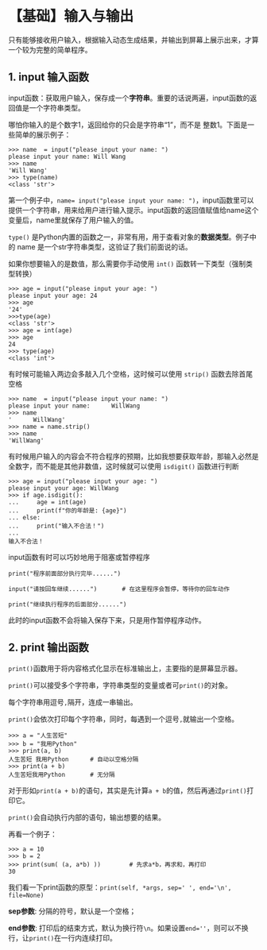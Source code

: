 # 【基础】输入与输出

只有能够接收用户输入，根据输入动态生成结果，并输出到屏幕上展示出来，才算一个较为完整的简单程序。



## 1.  input 输入函数

input函数：获取用户输入，保存成一个**字符串**。重要的话说两遍，input函数的返回值是一个字符串类型。

哪怕你输入的是个数字1，返回给你的只会是字符串“1”，而不是 整数1。下面是一些简单的展示例子：

```
>>> name  = input("please input your name: ")
please input your name: Will Wang
>>> name
'Will Wang'
>>> type(name)
<class 'str'>
```

第一个例子中，`name= input("please input your name: ")`，input函数里可以提供一个字符串，用来给用户进行输入提示。input函数的返回值赋值给name这个变量后，name里就保存了用户输入的值。



`type()` 是Python内置的函数之一，非常有用，用于查看对象的**数据类型**。例子中的 name 是一个str字符串类型，这验证了我们前面说的话。

如果你想要输入的是数值，那么需要你手动使用 `int()` 函数转一下类型（强制类型转换）

```
>>> age = input("please input your age: ")
please input your age: 24
>>> age
'24'
>>>type(age)
<class 'str'>
>>> age = int(age)
>>> age
24
>>> type(age)
<class 'int'>
```

有时候可能输入两边会多敲入几个空格，这时候可以使用 `strip()` 函数去除首尾空格

```
>>> name  = input("please input your name: ")
please input your name:      WillWang
>>> name
'      WillWang'
>>> name = name.strip()
>>> name
'WillWang'
```

有时候用户输入的内容会不符合程序的预期，比如我想要获取年龄，那输入必然是全数字，而不能是其他非数值，这时候就可以使用 `isdigit()` 函数进行判断

```
>>> age = input("please input your age: ")
please input your age: WillWang
>>> if age.isdigit():
...     age = int(age)
...     print(f"你的年龄是: {age}")
... else:
...     print("输入不合法！")
...
输入不合法！
```

input函数有时可以巧妙地用于阻塞或暂停程序

```
print("程序前面部分执行完毕......")

input("请按回车继续......")       # 在这里程序会暂停，等待你的回车动作

print("继续执行程序的后面部分......")
```

此时的input函数不会将输入保存下来，只是用作暂停程序动作。



## 2. print 输出函数

`print()`函数用于将内容格式化显示在标准输出上，主要指的是屏幕显示器。

`print()`可以接受多个字符串，字符串类型的变量或者可`print()`的对象。

每个字符串用逗号`,`隔开，连成一串输出。

`print()`会依次打印每个字符串，同时，每遇到一个逗号`,`就输出一个空格。

```
>>> a = "人生苦短"
>>> b = "我用Python"
>>> print(a, b)
人生苦短 我用Python      # 自动以空格分隔
>>> print(a + b)
人生苦短我用Python       # 无分隔
```

对于形如`print(a + b)`的语句，其实是先计算`a + b`的值，然后再通过`print()`打印它。

`print()`会自动执行内部的语句，输出想要的结果。

再看一个例子：

```
>>> a = 10
>>> b = 2
>>> print(sum( (a, a*b) ))        # 先求a*b，再求和，再打印
30
```

我们看一下print函数的原型：`print(self, *args, sep=' ', end='\n', file=None)`

**sep参数**: 分隔的符号，默认是一个空格；

**end参数**: 打印后的结束方式，默认为换行符`\n`。如果设置`end=''`，则可以不换行，让`print()`在一行内连续打印。
